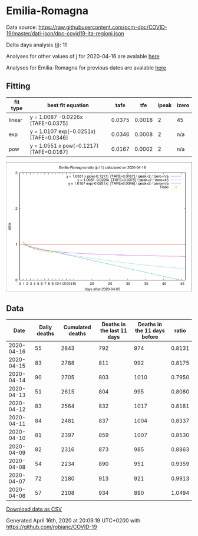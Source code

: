 # Emilia-Romagna

Data source: https://raw.githubusercontent.com/pcm-dpc/COVID-19/master/dati-json/dpc-covid19-ita-regioni.json

Delta days analysis (j): 11

Analyses for other values of j for 2020-04-16 are avalable [here](../2020-04-16/README.md)

Analyses for Emilia-Romagna for previous dates are avalable [here](../README.md)

## Fitting 
|fit type|best fit equation|tafe|tfe|ipeak|izero|
|-------|-----|--------|------|---|---|
|linear|y = 1.0087 -0.0226x  [TAFE=0.0375]|0.0375|0.0018|2|45|
|exp|y = 1.0107 exp(-0.0251x)  [TAFE=0.0346]|0.0346|0.0008|2|n/a|
|pow|y = 1.0551 x pow(-0.1217)  [TAFE=0.0167]|0.0167|0.0002|2|n/a|

![Plot](COVID-19_emilia-romagna_j11_2020-04-16.png)

## Data
|Date|Daily deaths|Cumulated deaths|Deaths in the last 11 days|Deaths in the 11 days before|ratio|
|----|----------|-----------|-------|--------------------|-----|
|2020-04-16|55|2843|792|974|0.8131|
|2020-04-15|83|2788|811|992|0.8175|
|2020-04-14|90|2705|803|1010|0.7950|
|2020-04-13|51|2615|804|995|0.8080|
|2020-04-12|83|2564|832|1017|0.8181|
|2020-04-11|84|2481|837|1004|0.8337|
|2020-04-10|81|2397|859|1007|0.8530|
|2020-04-09|82|2316|873|985|0.8863|
|2020-04-08|54|2234|890|951|0.9359|
|2020-04-07|72|2180|913|921|0.9913|
|2020-04-06|57|2108|934|890|1.0494|

[Download data as CSV](COVID-19_emilia-romagna_j11_2020-04-16.csv)

Generated April 16th, 2020 at 20:09:19 UTC+0200 with https://github.com/robianc/COVID-19
